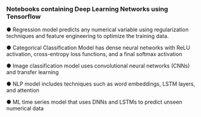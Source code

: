 ### Notebooks containing Deep Learning Networks using Tensorflow

● Regression model  predicts any numerical variable using regularization techniques and feature
engineering to optimize the training data.

● Categorical Classification Model has dense neural networks with ReLU activation, cross-entropy loss functions, and a final softmax activation

● Image classification model uses convolutional neural networks (CNNs) and transfer learning 

● NLP model includes techniques such as word embeddings, LSTM layers, and attention

● ML time series model that uses DNNs and LSTMs to predict unseen numerical data
